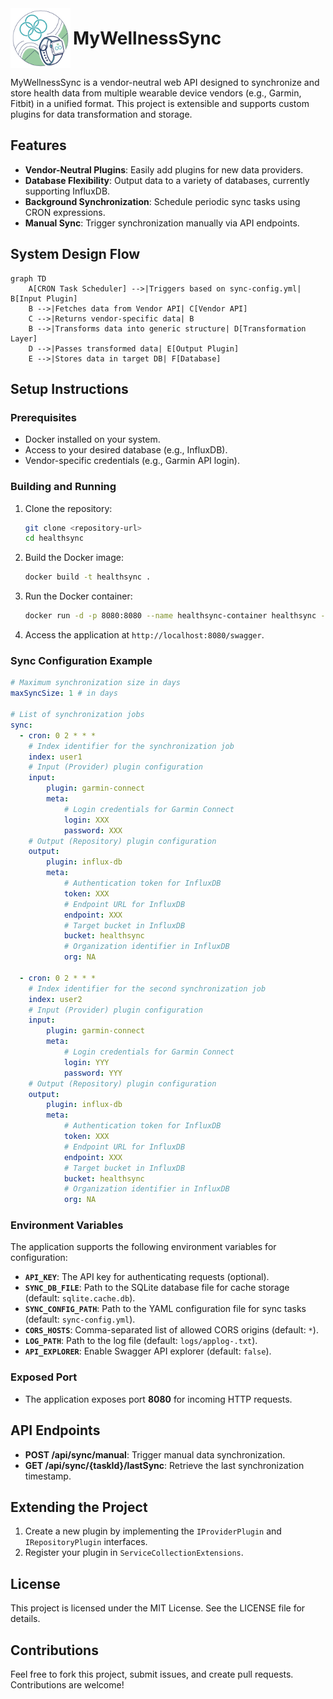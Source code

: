 <div>
    <img src="./assets/logo.svg" width="96" style="vertical-align: middle;" />
    <h1 style="display: inline; vertical-align: middle;">MyWellnessSync</h1>
</div>

MyWellnessSync is a vendor-neutral web API designed to synchronize and store health data from multiple wearable device vendors (e.g., Garmin, Fitbit) in a unified format. This project is extensible and supports custom plugins for data transformation and storage.

## Features
- **Vendor-Neutral Plugins**: Easily add plugins for new data providers.
- **Database Flexibility**: Output data to a variety of databases, currently supporting InfluxDB.
- **Background Synchronization**: Schedule periodic sync tasks using CRON expressions.
- **Manual Sync**: Trigger synchronization manually via API endpoints.


## System Design Flow

```mermaid
graph TD
    A[CRON Task Scheduler] -->|Triggers based on sync-config.yml| B[Input Plugin]
    B -->|Fetches data from Vendor API| C[Vendor API]
    C -->|Returns vendor-specific data| B
    B -->|Transforms data into generic structure| D[Transformation Layer]
    D -->|Passes transformed data| E[Output Plugin]
    E -->|Stores data in target DB| F[Database]
```

## Setup Instructions

### Prerequisites
- Docker installed on your system.
- Access to your desired database (e.g., InfluxDB).
- Vendor-specific credentials (e.g., Garmin API login).

### Building and Running
1. Clone the repository:
   ```bash
   git clone <repository-url>
   cd healthsync
   ```

2. Build the Docker image:
   ```bash
   docker build -t healthsync .
   ```

3. Run the Docker container:
   ```bash
   docker run -d -p 8080:8080 --name healthsync-container healthsync -v /path/to/sync-config.yml:/home/app/.config/health-sync/sync-config.yml
   ```

4. Access the application at `http://localhost:8080/swagger`.

### Sync Configuration Example
```yaml
# Maximum synchronization size in days
maxSyncSize: 1 # in days

# List of synchronization jobs
sync:
  - cron: 0 2 * * *
    # Index identifier for the synchronization job
    index: user1
    # Input (Provider) plugin configuration
    input:
        plugin: garmin-connect
        meta:
            # Login credentials for Garmin Connect
            login: XXX
            password: XXX
    # Output (Repository) plugin configuration
    output:
        plugin: influx-db
        meta:
            # Authentication token for InfluxDB
            token: XXX
            # Endpoint URL for InfluxDB
            endpoint: XXX
            # Target bucket in InfluxDB
            bucket: healthsync
            # Organization identifier in InfluxDB
            org: NA
  
  - cron: 0 2 * * *
    # Index identifier for the second synchronization job
    index: user2
    # Input (Provider) plugin configuration
    input:
        plugin: garmin-connect
        meta:
            # Login credentials for Garmin Connect
            login: YYY
            password: YYY
    # Output (Repository) plugin configuration
    output:
        plugin: influx-db
        meta:
            # Authentication token for InfluxDB
            token: XXX
            # Endpoint URL for InfluxDB
            endpoint: XXX
            # Target bucket in InfluxDB
            bucket: healthsync
            # Organization identifier in InfluxDB
            org: NA
```

### Environment Variables
The application supports the following environment variables for configuration:
- **`API_KEY`**: The API key for authenticating requests (optional).
- **`SYNC_DB_FILE`**: Path to the SQLite database file for cache storage (default: `sqlite.cache.db`).
- **`SYNC_CONFIG_PATH`**: Path to the YAML configuration file for sync tasks (default: `sync-config.yml`).
- **`CORS_HOSTS`**: Comma-separated list of allowed CORS origins (default: `*`).
- **`LOG_PATH`**: Path to the log file (default: `logs/applog-.txt`).
- **`API_EXPLORER`**: Enable Swagger API explorer (default: `false`).

### Exposed Port
- The application exposes port **8080** for incoming HTTP requests.

## API Endpoints
- **POST /api/sync/manual**: Trigger manual data synchronization.
- **GET /api/sync/{taskId}/lastSync**: Retrieve the last synchronization timestamp.

## Extending the Project
1. Create a new plugin by implementing the `IProviderPlugin` and `IRepositoryPlugin` interfaces.
2. Register your plugin in `ServiceCollectionExtensions`.

## License
This project is licensed under the MIT License. See the LICENSE file for details.

## Contributions
Feel free to fork this project, submit issues, and create pull requests. Contributions are welcome!
